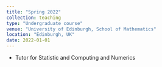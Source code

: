 ```yaml
---
title: "Spring 2022"
collection: teaching
type: "Undergraduate course"
venue: "University of Edinburgh, School of Mathematics"
location: "Edinburgh, UK"
date: 2022-01-01
---
```


* Tutor for Statistic and Computing and Numerics
